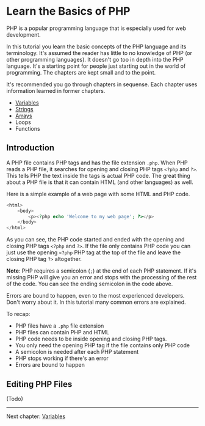 # Learn the Basics of PHP

PHP is a popular programming language that is especially used for web development.

In this tutorial you learn the basic concepts of the PHP language and its terminology. It's assumed the reader has little to no knowledge of PHP (or other programming languages). It doesn't go too in depth into the PHP language. It's a starting point for people just starting out in the world of programming. The chapters are kept small and to the point.

It's recommended you go through chapters in sequense. Each chapter uses information learned in former chapters.

* [Variables](https://keesiemeijer.github.io/php-basics-tutorial/variables)
* [Strings](https://keesiemeijer.github.io/php-basics-tutorial/strings)
* [Arrays](https://keesiemeijer.github.io/php-basics-tutorial/arrays)
* Loops
* Functions

## Introduction

A PHP file contains PHP tags and has the file extension `.php`. When PHP reads a PHP file, it searches for opening and closing PHP tags `<?php` and `?>`. This tells PHP the text inside the tags is actual PHP code. The great thing about a PHP file is that it can contain HTML (and other languages) as well. 

Here is a simple example of a web page with some HTML and PHP code.

```php
<html>
	<body>
		<p><?php echo 'Welcome to my web page'; ?></p>
	</body>
</html>
```

As you can see, the PHP code started and ended with the opening and closing PHP tags `<?php` and `?>`. If the file only contains PHP code you can just use the opening `<?php` PHP tag at the top of the file and leave the closing PHP tag `?>` altogether.

**Note**: PHP requires a semicolon (`;`) at the end of each PHP statement. If it's missing PHP will give you an error and stops with the processing of the rest of the code. You can see the ending semicolon in the code above.

Errors are bound to happen, even to the most experienced developers. Don't worry about it. In this tutorial many common errors are explained. 

To recap:

* PHP files have a `.php` file extension
* PHP files can contain PHP and HTML
* PHP code needs to be inside opening and closing PHP tags.
* You only need the opening PHP tag if the file contains only PHP code
* A semicolon is needed after each PHP statement
* PHP stops working if there's an error
* Errors are bound to happen

## Editing PHP Files
(Todo)

---

<nav> 
    Next chapter: <a href="https://keesiemeijer.github.io/php-basics-tutorial/variables">Variables</a>
</nav> 
